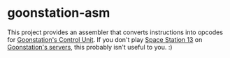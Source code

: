 # goonstation-asm

This project provides an assembler that converts instructions into opcodes for [Goonstation's Control Unit](https://wiki.ss13.co/Control_Unit). If you don't play [Space Station 13](https://spacestation13.com/) on [Goonstation's servers](https://wiki.ss13.co/Main_Page), this probably isn't useful to you. :)